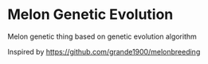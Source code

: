 # Melon Genetic Evolution
Melon genetic thing based on genetic evolution algorithm

Inspired by https://github.com/grande1900/melonbreeding
